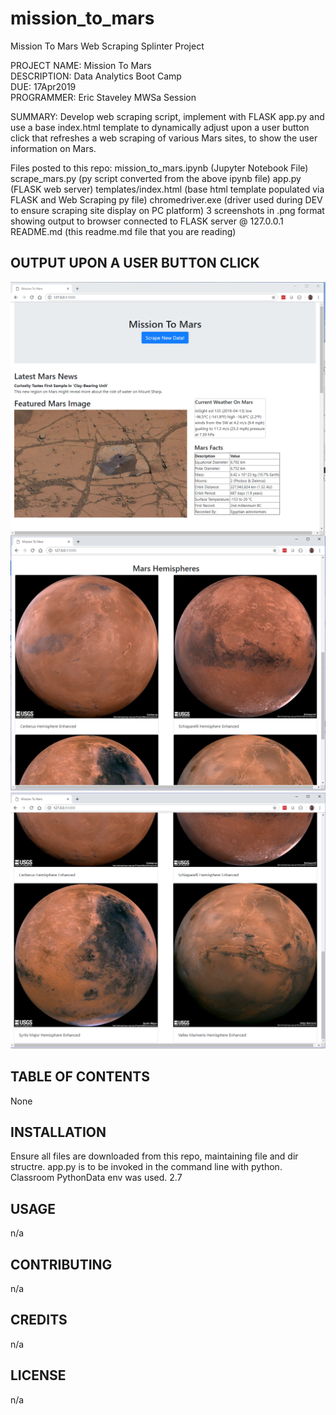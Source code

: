 # mission_to_mars
Mission To Mars Web Scraping Splinter Project

PROJECT NAME: Mission To Mars  
DESCRIPTION: Data Analytics Boot Camp  
DUE: 17Apr2019  
PROGRAMMER:  Eric Staveley  MWSa Session  

SUMMARY:
Develop web scraping script, implement with FLASK app.py and use a base index.html
template to dynamically adjust upon a user button click that refreshes a web scraping
of various Mars sites, to show the user information on Mars.

Files posted to this repo:
mission_to_mars.ipynb (Jupyter Notebook File)
scrape_mars.py (py script converted from the above ipynb file)
app.py (FLASK web server)
templates/index.html (base html template populated via FLASK and Web Scraping py file)
chromedriver.exe (driver used during DEV to ensure scraping site display on PC platform)
3 screenshots in .png format showing output to browser connected to FLASK server @ 127.0.0.1
README.md (this readme.md file that you are reading)

## OUTPUT UPON A USER BUTTON CLICK

<img src="screenshot1.PNG" align="middle" alt="Screenshot1" width="550"/>
<img src="screenshot2.PNG" alt="Screenshot2" width="550"/>
<img src="Screenshot3.PNG" alt="Screenshot3" width="550"/>

## TABLE OF CONTENTS

None  

## INSTALLATION
Ensure all files are downloaded from this repo, maintaining file and dir structre. 
app.py is to be invoked in the command line with python.  
Classroom  PythonData env was used.   2.7

## USAGE

n/a

## CONTRIBUTING

n/a

## CREDITS

n/a

## LICENSE

n/a


